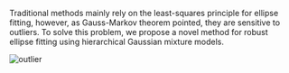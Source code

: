 Traditional methods mainly rely on the least-squares principle for ellipse fitting, however, as Gauss-Markov theorem pointed, they are sensitive to outliers. To solve this problem, we propose a novel method for robust ellipse fitting using hierarchical Gaussian mixture models.

![outlier](https://github.com/zikai1/HGMMEllFit/blob/main/outlier.png)
